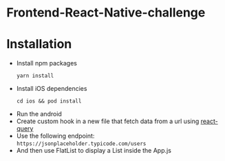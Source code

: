 # Frontend-React-Native-challenge

# Installation
- Install npm packages
  ```
  yarn install
  ```
- Install iOS dependencies
  ```
  cd ios && pod install
  ```
- Run the android
- Create  custom hook in a new file that fetch data from a url using [react-query](https://react-query-v3.tanstack.com/) 
- Use the following endpoint: `https://jsonplaceholder.typicode.com/users`
- And then use FlatList to display a List inside the App.js
